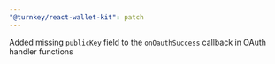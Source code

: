 ```yaml
---
"@turnkey/react-wallet-kit": patch
---
```


Added missing `publicKey` field to the `onOauthSuccess` callback in OAuth handler functions
